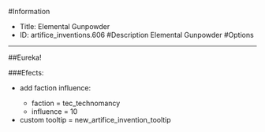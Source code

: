 #Information
 - Title: Elemental Gunpowder
 - ID: artifice_inventions.606
#Description
Elemental Gunpowder
#Options

___
##Eureka!

###Efects:<ul><li>add faction influence:</li><ul><li>faction = tec_technomancy</li><li>influence = 10</li></ul><li>custom tooltip = new_artifice_invention_tooltip</li></ul>
